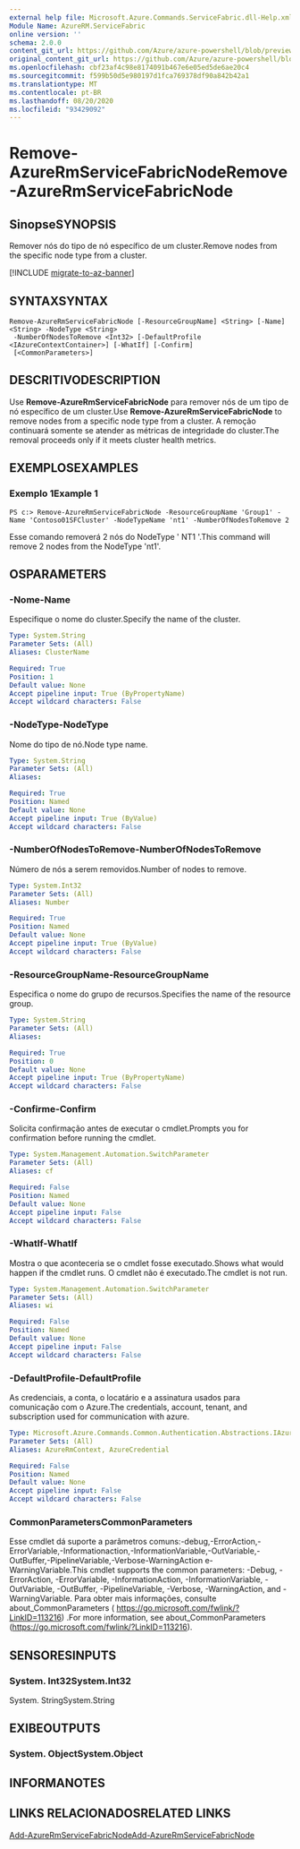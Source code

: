 ```yaml
---
external help file: Microsoft.Azure.Commands.ServiceFabric.dll-Help.xml
Module Name: AzureRM.ServiceFabric
online version: ''
schema: 2.0.0
content_git_url: https://github.com/Azure/azure-powershell/blob/preview/src/ResourceManager/ServiceFabric/Commands.ServiceFabric/help/Remove-AzureRmServiceFabricNode.md
original_content_git_url: https://github.com/Azure/azure-powershell/blob/preview/src/ResourceManager/ServiceFabric/Commands.ServiceFabric/help/Remove-AzureRmServiceFabricNode.md
ms.openlocfilehash: cbf23af4c98e8174091b467e6e05ed5de6ae20c4
ms.sourcegitcommit: f599b50d5e980197d1fca769378df90a842b42a1
ms.translationtype: MT
ms.contentlocale: pt-BR
ms.lasthandoff: 08/20/2020
ms.locfileid: "93429092"
---
```

# <span data-ttu-id="89ce9-101">Remove-AzureRmServiceFabricNode</span><span class="sxs-lookup"><span data-stu-id="89ce9-101">Remove-AzureRmServiceFabricNode</span></span>

## <span data-ttu-id="89ce9-102">Sinopse</span><span class="sxs-lookup"><span data-stu-id="89ce9-102">SYNOPSIS</span></span>
<span data-ttu-id="89ce9-103">Remover nós do tipo de nó específico de um cluster.</span><span class="sxs-lookup"><span data-stu-id="89ce9-103">Remove nodes from the specific node type from a cluster.</span></span>

[!INCLUDE [migrate-to-az-banner](../../includes/migrate-to-az-banner.md)]

## <span data-ttu-id="89ce9-104">SYNTAX</span><span class="sxs-lookup"><span data-stu-id="89ce9-104">SYNTAX</span></span>

```
Remove-AzureRmServiceFabricNode [-ResourceGroupName] <String> [-Name] <String> -NodeType <String>
 -NumberOfNodesToRemove <Int32> [-DefaultProfile <IAzureContextContainer>] [-WhatIf] [-Confirm]
 [<CommonParameters>]
```

## <span data-ttu-id="89ce9-105">DESCRITIVO</span><span class="sxs-lookup"><span data-stu-id="89ce9-105">DESCRIPTION</span></span>
<span data-ttu-id="89ce9-106">Use **Remove-AzureRmServiceFabricNode** para remover nós de um tipo de nó específico de um cluster.</span><span class="sxs-lookup"><span data-stu-id="89ce9-106">Use **Remove-AzureRmServiceFabricNode** to remove nodes from a specific node type from a cluster.</span></span> <span data-ttu-id="89ce9-107">A remoção continuará somente se atender as métricas de integridade do cluster.</span><span class="sxs-lookup"><span data-stu-id="89ce9-107">The removal proceeds only if it meets cluster health metrics.</span></span>

## <span data-ttu-id="89ce9-108">EXEMPLOS</span><span class="sxs-lookup"><span data-stu-id="89ce9-108">EXAMPLES</span></span>

### <span data-ttu-id="89ce9-109">Exemplo 1</span><span class="sxs-lookup"><span data-stu-id="89ce9-109">Example 1</span></span>
```
PS c:> Remove-AzureRmServiceFabricNode -ResourceGroupName 'Group1' -Name 'Contoso01SFCluster' -NodeTypeName 'nt1' -NumberOfNodesToRemove 2
```

<span data-ttu-id="89ce9-110">Esse comando removerá 2 nós do NodeType ' NT1 '.</span><span class="sxs-lookup"><span data-stu-id="89ce9-110">This command will remove 2 nodes from the NodeType 'nt1'.</span></span>

## <span data-ttu-id="89ce9-111">OS</span><span class="sxs-lookup"><span data-stu-id="89ce9-111">PARAMETERS</span></span>

### <span data-ttu-id="89ce9-112">-Nome</span><span class="sxs-lookup"><span data-stu-id="89ce9-112">-Name</span></span>
<span data-ttu-id="89ce9-113">Especifique o nome do cluster.</span><span class="sxs-lookup"><span data-stu-id="89ce9-113">Specify the name of the cluster.</span></span>

```yaml
Type: System.String
Parameter Sets: (All)
Aliases: ClusterName

Required: True
Position: 1
Default value: None
Accept pipeline input: True (ByPropertyName)
Accept wildcard characters: False
```

### <span data-ttu-id="89ce9-114">-NodeType</span><span class="sxs-lookup"><span data-stu-id="89ce9-114">-NodeType</span></span>
<span data-ttu-id="89ce9-115">Nome do tipo de nó.</span><span class="sxs-lookup"><span data-stu-id="89ce9-115">Node type name.</span></span>

```yaml
Type: System.String
Parameter Sets: (All)
Aliases: 

Required: True
Position: Named
Default value: None
Accept pipeline input: True (ByValue)
Accept wildcard characters: False
```

### <span data-ttu-id="89ce9-116">-NumberOfNodesToRemove</span><span class="sxs-lookup"><span data-stu-id="89ce9-116">-NumberOfNodesToRemove</span></span>
<span data-ttu-id="89ce9-117">Número de nós a serem removidos.</span><span class="sxs-lookup"><span data-stu-id="89ce9-117">Number of nodes to remove.</span></span>

```yaml
Type: System.Int32
Parameter Sets: (All)
Aliases: Number

Required: True
Position: Named
Default value: None
Accept pipeline input: True (ByValue)
Accept wildcard characters: False
```

### <span data-ttu-id="89ce9-118">-ResourceGroupName</span><span class="sxs-lookup"><span data-stu-id="89ce9-118">-ResourceGroupName</span></span>
<span data-ttu-id="89ce9-119">Especifica o nome do grupo de recursos.</span><span class="sxs-lookup"><span data-stu-id="89ce9-119">Specifies the name of the resource group.</span></span>

```yaml
Type: System.String
Parameter Sets: (All)
Aliases: 

Required: True
Position: 0
Default value: None
Accept pipeline input: True (ByPropertyName)
Accept wildcard characters: False
```

### <span data-ttu-id="89ce9-120">-Confirme</span><span class="sxs-lookup"><span data-stu-id="89ce9-120">-Confirm</span></span>
<span data-ttu-id="89ce9-121">Solicita confirmação antes de executar o cmdlet.</span><span class="sxs-lookup"><span data-stu-id="89ce9-121">Prompts you for confirmation before running the cmdlet.</span></span>

```yaml
Type: System.Management.Automation.SwitchParameter
Parameter Sets: (All)
Aliases: cf

Required: False
Position: Named
Default value: None
Accept pipeline input: False
Accept wildcard characters: False
```

### <span data-ttu-id="89ce9-122">-WhatIf</span><span class="sxs-lookup"><span data-stu-id="89ce9-122">-WhatIf</span></span>
<span data-ttu-id="89ce9-123">Mostra o que aconteceria se o cmdlet fosse executado.</span><span class="sxs-lookup"><span data-stu-id="89ce9-123">Shows what would happen if the cmdlet runs.</span></span> <span data-ttu-id="89ce9-124">O cmdlet não é executado.</span><span class="sxs-lookup"><span data-stu-id="89ce9-124">The cmdlet is not run.</span></span>

```yaml
Type: System.Management.Automation.SwitchParameter
Parameter Sets: (All)
Aliases: wi

Required: False
Position: Named
Default value: None
Accept pipeline input: False
Accept wildcard characters: False
```

### <span data-ttu-id="89ce9-125">-DefaultProfile</span><span class="sxs-lookup"><span data-stu-id="89ce9-125">-DefaultProfile</span></span>
<span data-ttu-id="89ce9-126">As credenciais, a conta, o locatário e a assinatura usados para comunicação com o Azure.</span><span class="sxs-lookup"><span data-stu-id="89ce9-126">The credentials, account, tenant, and subscription used for communication with azure.</span></span>

```yaml
Type: Microsoft.Azure.Commands.Common.Authentication.Abstractions.IAzureContextContainer
Parameter Sets: (All)
Aliases: AzureRmContext, AzureCredential

Required: False
Position: Named
Default value: None
Accept pipeline input: False
Accept wildcard characters: False
```

### <span data-ttu-id="89ce9-127">CommonParameters</span><span class="sxs-lookup"><span data-stu-id="89ce9-127">CommonParameters</span></span>
<span data-ttu-id="89ce9-128">Esse cmdlet dá suporte a parâmetros comuns:-debug,-ErrorAction,-ErrorVariable,-Informationaction,-InformationVariable,-OutVariable,-OutBuffer,-PipelineVariable,-Verbose-WarningAction e-WarningVariable.</span><span class="sxs-lookup"><span data-stu-id="89ce9-128">This cmdlet supports the common parameters: -Debug, -ErrorAction, -ErrorVariable, -InformationAction, -InformationVariable, -OutVariable, -OutBuffer, -PipelineVariable, -Verbose, -WarningAction, and -WarningVariable.</span></span> <span data-ttu-id="89ce9-129">Para obter mais informações, consulte about_CommonParameters ( https://go.microsoft.com/fwlink/?LinkID=113216) .</span><span class="sxs-lookup"><span data-stu-id="89ce9-129">For more information, see about_CommonParameters (https://go.microsoft.com/fwlink/?LinkID=113216).</span></span>

## <span data-ttu-id="89ce9-130">SENSORES</span><span class="sxs-lookup"><span data-stu-id="89ce9-130">INPUTS</span></span>

### <span data-ttu-id="89ce9-131">System. Int32</span><span class="sxs-lookup"><span data-stu-id="89ce9-131">System.Int32</span></span>
<span data-ttu-id="89ce9-132">System. String</span><span class="sxs-lookup"><span data-stu-id="89ce9-132">System.String</span></span>

## <span data-ttu-id="89ce9-133">EXIBE</span><span class="sxs-lookup"><span data-stu-id="89ce9-133">OUTPUTS</span></span>

### <span data-ttu-id="89ce9-134">System. Object</span><span class="sxs-lookup"><span data-stu-id="89ce9-134">System.Object</span></span>

## <span data-ttu-id="89ce9-135">INFORMA</span><span class="sxs-lookup"><span data-stu-id="89ce9-135">NOTES</span></span>

## <span data-ttu-id="89ce9-136">LINKS RELACIONADOS</span><span class="sxs-lookup"><span data-stu-id="89ce9-136">RELATED LINKS</span></span>

[<span data-ttu-id="89ce9-137">Add-AzureRmServiceFabricNode</span><span class="sxs-lookup"><span data-stu-id="89ce9-137">Add-AzureRmServiceFabricNode</span></span>](./Add-AzureRmServiceFabricNode.md) 
